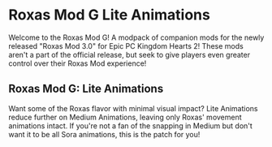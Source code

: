 # Roxas Mod G Lite Animations
Welcome to the Roxas Mod G! A modpack of companion mods for the newly released "Roxas Mod 3.0" for Epic PC Kingdom Hearts 2! These mods aren't a part of the official release, but seek to give players even greater control over their Roxas Mod experience!


Roxas Mod G: Lite Animations
---
Want some of the Roxas flavor with minimal visual impact? Lite Animations reduce further on Medium Animations, leaving only Roxas' movement animations intact. If you're not a fan of the snapping in Medium but don't want it to be all Sora animations, this is the patch for you!
